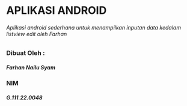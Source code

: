 # APLIKASI ANDROID
###### Aplikasi android sederhana untuk menampilkan inputan data kedalam listview edit oleh Farhan

### Dibuat Oleh :
##### Farhan Nailu Syam
### NIM
##### G.111.22.0048